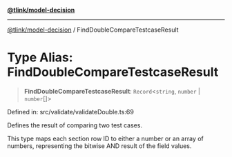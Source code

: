 [**@tlink/model-decision**](../README.md)

***

[@tlink/model-decision](../globals.md) / FindDoubleCompareTestcaseResult

# Type Alias: FindDoubleCompareTestcaseResult

> **FindDoubleCompareTestcaseResult**: `Record`\<`string`, `number` \| `number`[]\>

Defined in: src/validate/validateDouble.ts:69

Defines the result of comparing two test cases.

This type maps each section row ID to either a number or an array of numbers,
representing the bitwise AND result of the field values.
